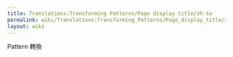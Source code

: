 ```yaml
---
title: Translations:Transforming Patterns/Page display title/zh-tw
permalink: wiki/Translations:Transforming_Patterns/Page_display_title/zh-tw/
layout: wiki
---
```


Pattern 轉換
